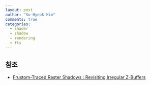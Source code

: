 ```yaml
---
layout: post
author: "Su-Hyeok Kim"
comments: true
categories:
  - shader
  - shadow
  - rendering
  - fts
---
```


<!--
    6, 7 챕터
    Key : Overview & detail
-->

## 참조
 - [Frustom-Traced Raster Shadows : Revisiting Irregular Z-Buffers](https://drive.google.com/file/d/0B0ExLmGRBQMdM0Q5V3BuZUJIaGs/edit)
